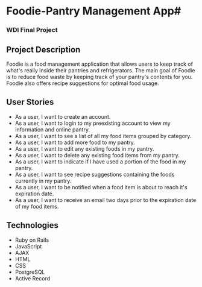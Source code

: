 # Foodie-Pantry Management App#
### WDI Final Project ###

## Project Description ##
Foodie is a food management application that allows users to keep track of what's really inside their pantries and refrigerators.  The main goal of Foodie is to reduce food waste by keeping track of your pantry's contents for you.  Foodie also offers recipe suggestions for optimal food usage.   

## User Stories ##
* As a user, I want to create an account.
* As a user, I want to login to my preexisting account to view my information and online pantry.
* As a user, I want to see a list of all my food items grouped by category.
* As a user, I want to add more food to my pantry.
* As a user, I want to edit any existing foods in my pantry.
* As a user, I want to delete any existing food items from my pantry.
* As a user, I want to indicate if I have used a portion of the food in my pantry.
* As a user, I want to see recipe suggestions containing the foods currently in my pantry.
* As a user, I want to be notified when a food item is about to reach it's expiration date.
* As a user, I want to receive an email two days prior to the expiration date of my food items.

## Technologies ##
* Ruby on Rails
* JavaScript
* AJAX
* HTML
* CSS
* PostgreSQL
* Active Record
